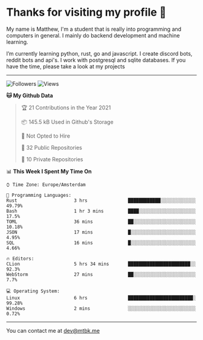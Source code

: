 # Thanks for visiting my profile 👋
My name is Matthew, I'm a student that is really into programming and computers in general. I mainly do backend development and machine learning.

I’m currently learning python, rust, go and javascript. I create discord bots, reddit bots and api's. I work with postgresql and sqlite databases. If you have the time, please take a look at my projects


---
![Followers](https://img.shields.io/github/followers/DankDumpster?style=social)
![Views](https://komarev.com/ghpvc/?username=DankDumpster&style=flat-square&color=green)
<!--START_SECTION:waka-->
**🐱 My Github Data** 

> 🏆 21 Contributions in the Year 2021
 > 
> 📦 145.5 kB Used in Github's Storage 
 > 
> 🚫 Not Opted to Hire
 > 
> 📜 32 Public Repositories 
 > 
> 🔑 10 Private Repositories  
 > 
📊 **This Week I Spent My Time On** 

```text
⌚︎ Time Zone: Europe/Amsterdam

💬 Programming Languages: 
Rust                     3 hrs               ████████████░░░░░░░░░░░░░   49.79% 
Bash                     1 hr 3 mins         ████░░░░░░░░░░░░░░░░░░░░░   17.5% 
TOML                     36 mins             ██░░░░░░░░░░░░░░░░░░░░░░░   10.18% 
JSON                     17 mins             █░░░░░░░░░░░░░░░░░░░░░░░░   4.95% 
SQL                      16 mins             █░░░░░░░░░░░░░░░░░░░░░░░░   4.66%

🔥 Editors: 
CLion                    5 hrs 34 mins       ███████████████████████░░   92.3% 
WebStorm                 27 mins             ██░░░░░░░░░░░░░░░░░░░░░░░   7.7%

💻 Operating System: 
Linux                    6 hrs               ████████████████████████░   99.28% 
Windows                  2 mins              ░░░░░░░░░░░░░░░░░░░░░░░░░   0.72%

```


<!--END_SECTION:waka-->
-------

You can contact me at dev@mtbk.me
